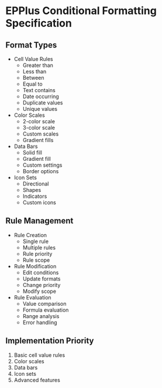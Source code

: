 # EPPlus Conditional Formatting Specification

## Format Types
- Cell Value Rules
  - Greater than
  - Less than
  - Between
  - Equal to
  - Text contains
  - Date occurring
  - Duplicate values
  - Unique values
- Color Scales
  - 2-color scale
  - 3-color scale
  - Custom scales
  - Gradient fills
- Data Bars
  - Solid fill
  - Gradient fill
  - Custom settings
  - Border options
- Icon Sets
  - Directional
  - Shapes
  - Indicators
  - Custom icons

## Rule Management
- Rule Creation
  - Single rule
  - Multiple rules
  - Rule priority
  - Rule scope
- Rule Modification
  - Edit conditions
  - Update formats
  - Change priority
  - Modify scope
- Rule Evaluation
  - Value comparison
  - Formula evaluation
  - Range analysis
  - Error handling

## Implementation Priority
1. Basic cell value rules
2. Color scales
3. Data bars
4. Icon sets
5. Advanced features